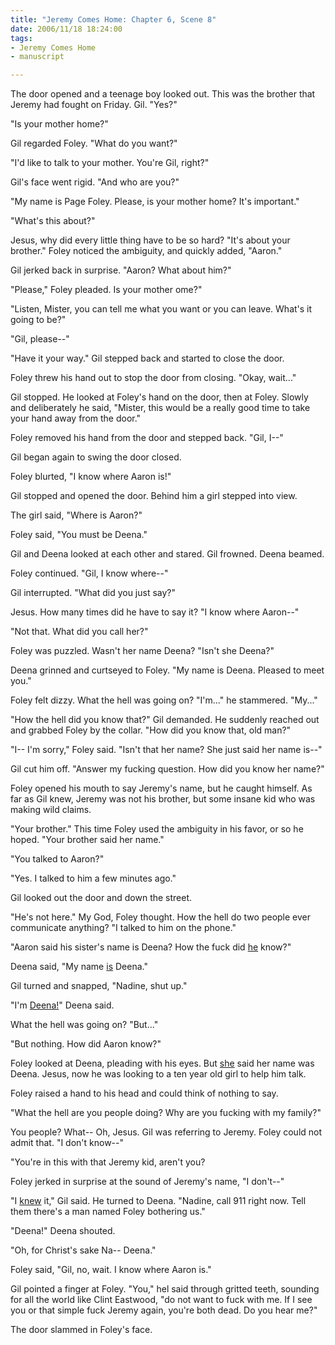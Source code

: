 ```yaml
--- 
title: "Jeremy Comes Home: Chapter 6, Scene 8"
date: 2006/11/18 18:24:00
tags: 
- Jeremy Comes Home
- manuscript

---
```


The door opened and a teenage boy looked out.  This was the brother that Jeremy had fought on Friday.  Gil.  "Yes?"

"Is your mother home?"

Gil regarded Foley.  "What do you want?"

"I'd like to talk to your mother.  You're Gil, right?"

Gil's face went rigid.  "And who are you?"

"My name is Page Foley.  Please, is your mother home?  It's important."

"What's this about?"

Jesus, why did every little thing have to be so hard?  "It's about your brother."  Foley noticed the ambiguity, and quickly added, "Aaron."

Gil jerked back in surprise.  "Aaron?  What about him?"

"Please," Foley pleaded.  Is your mother ome?"

"Listen, Mister, you can tell me what you want or you can leave.  What's it going to be?"

"Gil, please--"

"Have it your way."  Gil stepped back and started to close the door.

Foley threw his hand out to stop the door from closing.  "Okay, wait..."

Gil stopped.  He looked at Foley's hand on the door, then at Foley.  Slowly and deliberately he said, "Mister, this would be a
really good time to take your hand away from the door."

Foley removed his hand from the door and stepped back.  "Gil, I--"

Gil began again to swing the door closed.

Foley blurted, "I know where Aaron is!"

Gil stopped and opened the door.  Behind him a girl stepped into view.

The girl said, "Where is Aaron?"

Foley said, "You must be Deena."

Gil and Deena looked at each other and stared.  Gil frowned.  Deena beamed.

Foley continued.  "Gil, I know where--"

Gil interrupted.  "What did you just say?"

Jesus.  How many times did he have to say it?  "I know where Aaron--"

"Not that.  What did you call her?"

Foley was puzzled.  Wasn't her name Deena?  "Isn't she Deena?"

Deena grinned and curtseyed to Foley.  "My name is Deena.  Pleased to meet you."

Foley felt dizzy.  What the hell was going on?  "I'm..." he stammered.  "My..."

"How the hell did you know that?" Gil demanded.  He suddenly reached out and grabbed Foley by the collar.  "How did you know that, old man?"

"I--  I'm sorry," Foley said.  "Isn't that her name?  She just said her name is--"

Gil cut him off.  "Answer my fucking question.  How did you know her name?"

Foley opened his mouth to say Jeremy's name, but he caught himself.  As far as Gil knew, Jeremy was not his brother, but some insane kid who was making wild claims.

"Your brother."  This time Foley used the ambiguity in his favor, or so he hoped.  "Your brother said her name."

"You talked to Aaron?"

"Yes.  I talked to him a few minutes ago."

Gil looked out the door and down the street.

"He's not here."  My God, Foley thought.  How the hell do two people ever communicate anything?  "I talked to him on the phone."

"Aaron said his sister's name is Deena?  How the fuck did <u>he</u> know?"

Deena said, "My name <u>is</u> Deena."

Gil turned and snapped, "Nadine, shut up."

"I'm <u>Deena!</u>" Deena said.

What the hell was going on?  "But..."

"But nothing.  How did Aaron know?"

Foley looked at Deena, pleading with his eyes.  But <u>she</u> said her name was Deena.  Jesus, now he was looking to a ten year old girl to help him talk.

Foley raised a hand to his head and could think of nothing to say.

"What the hell are you people doing?  Why are you fucking with my family?"

You people?  What--  Oh, Jesus.  Gil was referring to Jeremy.  Foley could not admit that.  "I don't know--"

"You're in this with that Jeremy kid, aren't you?

Foley jerked in surprise at the sound of Jeremy's name, "I don't--"

"I <u>knew</u> it," Gil said.  He turned to Deena.  "Nadine, call 911 right now.  Tell them there's a man named Foley bothering us."

"Deena!" Deena shouted.

"Oh, for Christ's sake Na-- Deena."

Foley said, "Gil, no, wait.  I know where Aaron is."

Gil pointed a finger at Foley.  "You," hel said through gritted teeth, sounding for all the world like Clint Eastwood, "do not want to fuck with me.  If I see you or that simple fuck Jeremy again, you're both dead.  Do you hear me?"

The door slammed in Foley's face.
